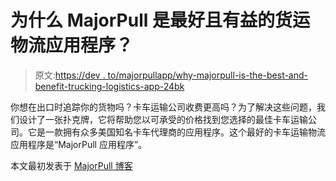 # 为什么 MajorPull 是最好且有益的货运物流应用程序？

> 原文:[https://dev . to/majorpullapp/why-majorpull-is-the-best-and-benefit-trucking-logistics-app-24bk](https://dev.to/majorpullapp/why-majorpull-is-the-best-and-beneficial-trucking-logistic-app-24bk)

你想在出口时追踪你的货物吗？卡车运输公司收费更高吗？为了解决这些问题，我们设计了一张扑克牌，它将帮助您以可承受的价格找到您选择的最佳卡车运输公司。它是一款拥有众多美国知名卡车代理商的应用程序。这个最好的卡车运输物流应用程序是“MajorPull 应用程序”。

本文最初发表于 [MajorPull 博客](https://www.majorpulltruckingapp.com/blog/logistics-app-usa/)